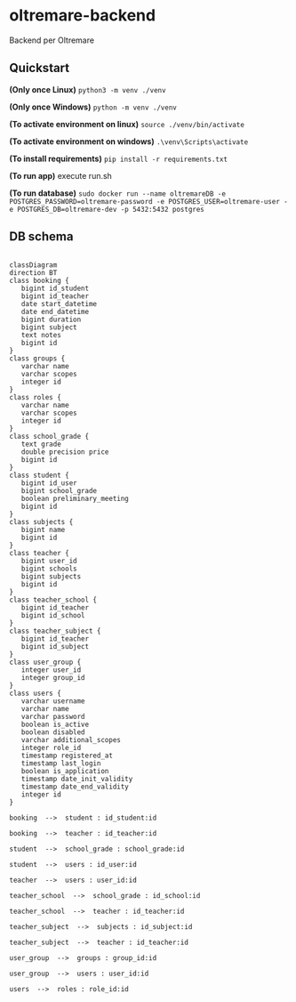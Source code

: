 # oltremare-backend
Backend per Oltremare


## Quickstart

**(Only once Linux)** `python3 -m venv ./venv`

**(Only once Windows)** `python -m venv ./venv`

**(To activate environment on linux)** `source ./venv/bin/activate`

**(To activate environment on windows)** `.\venv\Scripts\activate`

**(To install requirements)** `pip install -r requirements.txt`

**(To run app)** execute run.sh

**(To run database)** `sudo docker run --name oltremareDB -e POSTGRES_PASSWORD=oltremare-password -e POSTGRES_USER=oltremare-user -e POSTGRES_DB=oltremare-dev -p 5432:5432 postgres`


## DB schema

```mermaid

classDiagram
direction BT
class booking {
   bigint id_student
   bigint id_teacher
   date start_datetime
   date end_datetime
   bigint duration
   bigint subject
   text notes
   bigint id
}
class groups {
   varchar name
   varchar scopes
   integer id
}
class roles {
   varchar name
   varchar scopes
   integer id
}
class school_grade {
   text grade
   double precision price
   bigint id
}
class student {
   bigint id_user
   bigint school_grade
   boolean preliminary_meeting
   bigint id
}
class subjects {
   bigint name
   bigint id
}
class teacher {
   bigint user_id
   bigint schools
   bigint subjects
   bigint id
}
class teacher_school {
   bigint id_teacher
   bigint id_school
}
class teacher_subject {
   bigint id_teacher
   bigint id_subject
}
class user_group {
   integer user_id
   integer group_id
}
class users {
   varchar username
   varchar name
   varchar password
   boolean is_active
   boolean disabled
   varchar additional_scopes
   integer role_id
   timestamp registered_at
   timestamp last_login
   boolean is_application
   timestamp date_init_validity
   timestamp date_end_validity
   integer id
}

booking  -->  student : id_student:id

booking  -->  teacher : id_teacher:id

student  -->  school_grade : school_grade:id

student  -->  users : id_user:id

teacher  -->  users : user_id:id

teacher_school  -->  school_grade : id_school:id

teacher_school  -->  teacher : id_teacher:id

teacher_subject  -->  subjects : id_subject:id

teacher_subject  -->  teacher : id_teacher:id

user_group  -->  groups : group_id:id

user_group  -->  users : user_id:id

users  -->  roles : role_id:id

